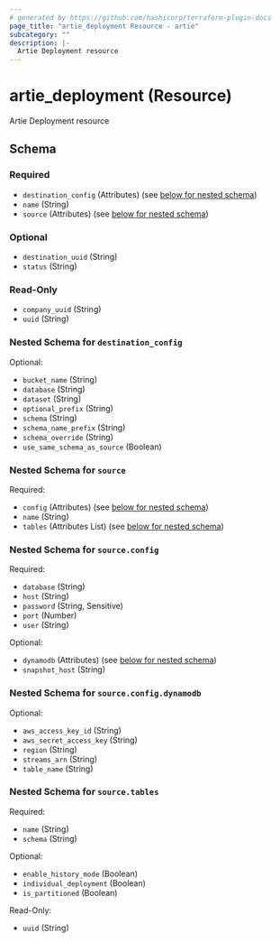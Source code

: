 ```yaml
---
# generated by https://github.com/hashicorp/terraform-plugin-docs
page_title: "artie_deployment Resource - artie"
subcategory: ""
description: |-
  Artie Deployment resource
---
```


# artie_deployment (Resource)

Artie Deployment resource



<!-- schema generated by tfplugindocs -->
## Schema

### Required

- `destination_config` (Attributes) (see [below for nested schema](#nestedatt--destination_config))
- `name` (String)
- `source` (Attributes) (see [below for nested schema](#nestedatt--source))

### Optional

- `destination_uuid` (String)
- `status` (String)

### Read-Only

- `company_uuid` (String)
- `uuid` (String)

<a id="nestedatt--destination_config"></a>
### Nested Schema for `destination_config`

Optional:

- `bucket_name` (String)
- `database` (String)
- `dataset` (String)
- `optional_prefix` (String)
- `schema` (String)
- `schema_name_prefix` (String)
- `schema_override` (String)
- `use_same_schema_as_source` (Boolean)


<a id="nestedatt--source"></a>
### Nested Schema for `source`

Required:

- `config` (Attributes) (see [below for nested schema](#nestedatt--source--config))
- `name` (String)
- `tables` (Attributes List) (see [below for nested schema](#nestedatt--source--tables))

<a id="nestedatt--source--config"></a>
### Nested Schema for `source.config`

Required:

- `database` (String)
- `host` (String)
- `password` (String, Sensitive)
- `port` (Number)
- `user` (String)

Optional:

- `dynamodb` (Attributes) (see [below for nested schema](#nestedatt--source--config--dynamodb))
- `snapshot_host` (String)

<a id="nestedatt--source--config--dynamodb"></a>
### Nested Schema for `source.config.dynamodb`

Optional:

- `aws_access_key_id` (String)
- `aws_secret_access_key` (String)
- `region` (String)
- `streams_arn` (String)
- `table_name` (String)



<a id="nestedatt--source--tables"></a>
### Nested Schema for `source.tables`

Required:

- `name` (String)
- `schema` (String)

Optional:

- `enable_history_mode` (Boolean)
- `individual_deployment` (Boolean)
- `is_partitioned` (Boolean)

Read-Only:

- `uuid` (String)
